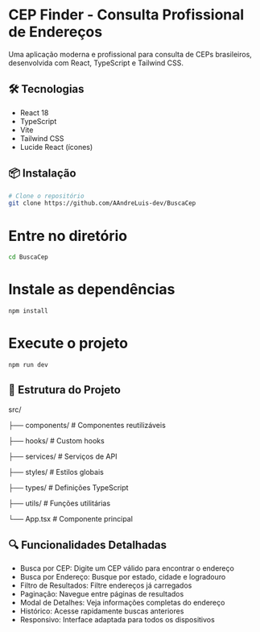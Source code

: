 # CEP Finder - Consulta Profissional de Endereços

Uma aplicação moderna e profissional para consulta de CEPs brasileiros, desenvolvida com React, TypeScript e Tailwind CSS.

## 🛠️ Tecnologias

- React 18
- TypeScript
- Vite
- Tailwind CSS
- Lucide React (ícones)

## 📦 Instalação

```bash
# Clone o repositório
git clone https://github.com/AAndreLuis-dev/BuscaCep
```
# Entre no diretório
```bash
cd BuscaCep
```

# Instale as dependências
```bash
npm install
```

# Execute o projeto

```bash
npm run dev
```

## 📁 Estrutura do Projeto


src/

├── components/       # Componentes reutilizáveis

├── hooks/           # Custom hooks

├── services/        # Serviços de API

├── styles/          # Estilos globais

├── types/           # Definições TypeScript

├── utils/           # Funções utilitárias

└── App.tsx          # Componente principal


## 🔍 Funcionalidades Detalhadas
- Busca por CEP: Digite um CEP válido para encontrar o endereço
- Busca por Endereço: Busque por estado, cidade e logradouro
- Filtro de Resultados: Filtre endereços já carregados
- Paginação: Navegue entre páginas de resultados
- Modal de Detalhes: Veja informações completas do endereço
- Histórico: Acesse rapidamente buscas anteriores
- Responsivo: Interface adaptada para todos os dispositivos

